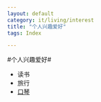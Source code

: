 ```yaml
---
layout: default
category: it/living/interest
title: "个人兴趣爱好"
tags: Index

---
```





#个人兴趣爱好#
  * 读书
  * 旅行
  * [口琴](/it/living/interest/2011/07/15/harmonica)
